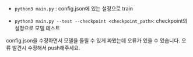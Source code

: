 - `python3 main.py` : config.json에 있는 설정으로 train

- `python3 main.py --test --checkpoint <checkpoint_path>`: checkpoint의 설정으로 모델 테스트

config.json을 수정하면서 모델을 돌릴 수 있게 짜봤는데 오류가 있을 수 있습니다.
오류 발견시 수정해서 push해주세요.